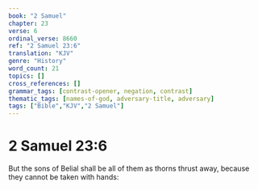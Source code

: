 ```yaml
---
book: "2 Samuel"
chapter: 23
verse: 6
ordinal_verse: 8660
ref: "2 Samuel 23:6"
translation: "KJV"
genre: "History"
word_count: 21
topics: []
cross_references: []
grammar_tags: [contrast-opener, negation, contrast]
thematic_tags: [names-of-god, adversary-title, adversary]
tags: ["Bible","KJV","2 Samuel"]
---
```


# 2 Samuel 23:6

But the sons of Belial shall be all of them as thorns thrust away, because they cannot be taken with hands:

